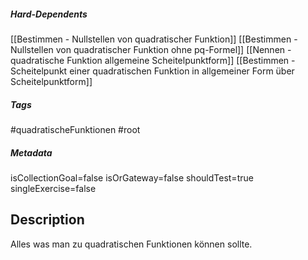 ##### Hard-Dependents
[[Bestimmen - Nullstellen von quadratischer Funktion]]
[[Bestimmen - Nullstellen von quadratischer Funktion ohne pq-Formel]]
[[Nennen - quadratische Funktion allgemeine Scheitelpunktform]]
[[Bestimmen - Scheitelpunkt einer quadratischen Funktion in allgemeiner Form über Scheitelpunktform]]
##### Tags
#quadratischeFunktionen
#root
##### Metadata
isCollectionGoal=false
isOrGateway=false
shouldTest=true
singleExercise=false
## Description
Alles was man zu quadratischen Funktionen können sollte. 
